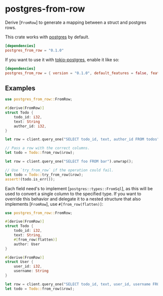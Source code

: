 # postgres-from-row

Derive [`FromRow`] to generate a mapping between a struct and postgres rows.

This crate works with [postgres](<https://docs.rs/postgres>) by default.

```toml
[dependencies]
postgres_from_row = "0.1.0"
```

If you want to use it with [tokio-postgres](<https://docs.rs/tokio-postgres>), enable it like so:

```toml
[dependencies]
postgres_from_row = { version = "0.1.0", default_features = false, features = ["tokio-postgres"] }
```
## Examples
```rust
use postgres_from_row::FromRow;

#[derive(FromRow)]
struct Todo {
    todo_id: i32,
    text: String
    author_id: i32,
}

let row = client.query_one("SELECT todo_id, text, author_id FROM todos").unwrap();

// Pass a row with the correct columns.
let todo = Todo::from_row(&row);

let row = client.query_one("SELECT foo FROM bar").unwrap();

// Use `try_from_row` if the operation could fail.
let todo = Todo::try_from_row(&row);
assert!(todo.is_err());
```

Each field need's to implement [`postgres::types::FromSql`], as this will be used to convert a
single column to the specified type. If you want to override this behavior and delegate it to a
nested structure that also implements [`FromRow`], use `#[from_row(flatten)]`:

```rust
use postgres_from_row::FromRow;

#[derive(FromRow)]
struct Todo {
    todo_id: i32,
    text: String,
    #[from_row(flatten)]
    author: User
}

#[derive(FromRow)]
struct User {
    user_id: i32,
    username: String
}

let row = client.query_one("SELECT todo_id, text, user_id, username FROM todos t, users u WHERE t.author_id = u.user_id").unwrap();
let todo = Todo::from_row(&row);
```

